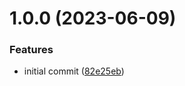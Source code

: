 # 1.0.0 (2023-06-09)


### Features

* initial commit ([82e25eb](https://github.com/Dlouxgit/alias-manager/commit/82e25ebab6aa11b34e5f330e50a9cd3cbbdd5023))
